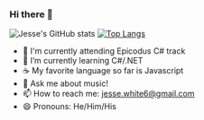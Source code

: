 ### Hi there 👋

![Jesse's GitHub stats](https://github-readme-stats.vercel.app/api?username=JesseDWhite&show_icons=true&theme=merko) [![Top Langs](https://github-readme-stats.vercel.app/api/top-langs/?username=JesseDWhite&layout=compact)](https://github.com/JesseDWhite/github-readme-stats)


- 🏫 I'm currently attending Epicodus C# track
- 🌱 I’m currently learning C#/.NET
- ☕ My favorite language so far is Javascript
- 💬 Ask me about music!
- 📫 How to reach me: jesse.white6@gmail.com
- 😄 Pronouns: He/Him/His

